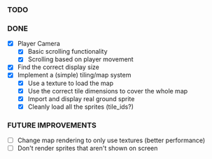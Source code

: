 ### TODO

### DONE
- [x] Player Camera
    - [x] Basic scrolling functionality
    - [x] Scrolling based on player movement 
- [x] Find the correct display size
- [x] Implement a (simple) tiling/map system 
    - [x] Use a texture to load the map 
    - [x] Use the correct tile dimensions to cover the whole map 
    - [x] Import and display real ground sprite 
    - [x] Cleanly load all the sprites (tile_ids?)

### FUTURE IMPROVEMENTS
- [ ] Change map rendering to only use textures (better performance) 
- [ ] Don't render sprites that aren't shown on screen